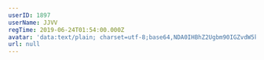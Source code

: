 ```yaml
---
userID: 1897
userName: JJVV
regTime: 2019-06-24T01:54:00.000Z
avatar: 'data:text/plain; charset=utf-8;base64,NDA0IHBhZ2Ugbm90IGZvdW5kCg=='
url: null
---
```



